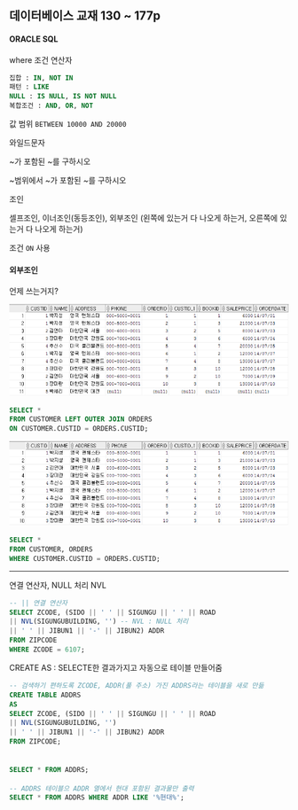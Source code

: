 ## 데이터베이스 교재 130 ~ 177p

#### ORACLE SQL 

where 조건 연산자

```sql
집합 : IN, NOT IN
패턴 : LIKE
NULL : IS NULL, IS NOT NULL
복합조건 : AND, OR, NOT
```

값 범위 `BETWEEN 10000 AND 20000`

와일드문자

~가 포함된 ~를 구하시오

~범위에서 ~가 포함된 ~를 구하시오

조인

셀프조인, 이너조인\(동등조인\), 외부조인 \(왼쪽에 있는거 다 나오게 하는거, 오른쪽에 있는거 다 나오게 하는거\)

조건 `ON` 사용

#### 외부조인

언제 쓰는거지?

![](/assets/041001import.png)

```SQL
SELECT *
FROM CUSTOMER LEFT OUTER JOIN ORDERS
ON CUSTOMER.CUSTID = ORDERS.CUSTID;
```

![](/assets/041002import.png)

```SQL
SELECT *
FROM CUSTOMER, ORDERS
WHERE CUSTOMER.CUSTID = ORDERS.CUSTID;
```



---



연결 연산자, NULL 처리 NVL

```SQL
-- || 연결 연산자
SELECT ZCODE, (SIDO || ' ' || SIGUNGU || ' ' || ROAD
|| NVL(SIGUNGUBUILDING, '') -- NVL : NULL 처리
|| ' ' || JIBUN1 || '-' || JIBUN2) ADDR
FROM ZIPCODE
WHERE ZCODE = 6107;
```

CREATE AS : SELECTE한 결과가지고 자동으로 테이블 만들어줌

```SQL
-- 검색하기 편하도록 ZCODE, ADDR(풀 주소) 가진 ADDRS라는 테이블을 새로 만듦
CREATE TABLE ADDRS
AS 
SELECT ZCODE, (SIDO || ' ' || SIGUNGU || ' ' || ROAD
|| NVL(SIGUNGUBUILDING, '') 
|| ' ' || JIBUN1 || '-' || JIBUN2) ADDR
FROM ZIPCODE;


SELECT * FROM ADDRS;

-- ADDRS 테이블으 ADDR 열에서 현대 포함된 결과물만 출력
SELECT * FROM ADDRS WHERE ADDR LIKE '%현대%';
```





